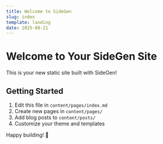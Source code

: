 ```yaml
---
title: Welcome to SideGen
slug: index
template: landing
date: 2025-08-21
---
```


# Welcome to Your SideGen Site

This is your new static site built with SideGen!

## Getting Started

1. Edit this file in `content/pages/index.md`
2. Create new pages in `content/pages/`
3. Add blog posts to `content/posts/`
4. Customize your theme and templates

Happy building! 🚀
